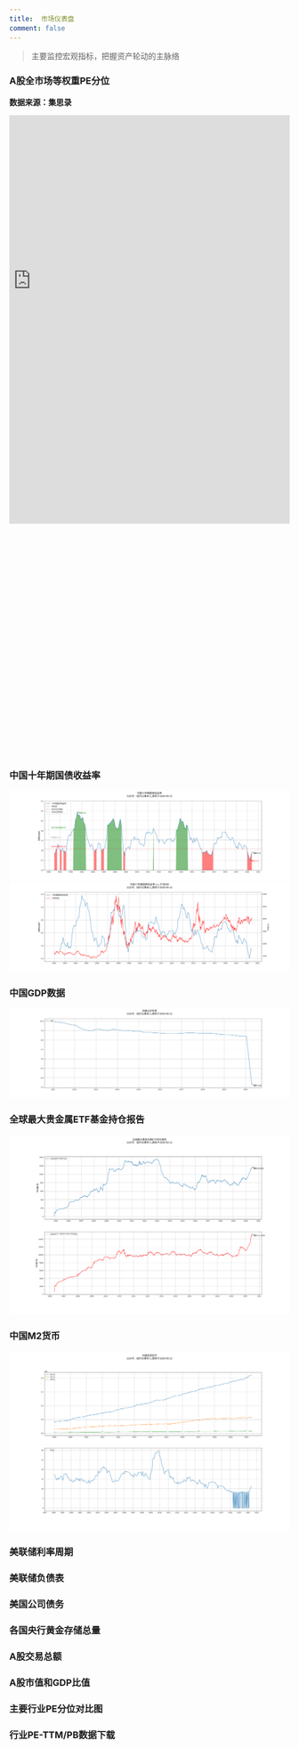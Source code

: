```yaml
---
title:  市场仪表盘
comment: false
---
```


> 主要监控宏观指标，把握资产轮动的主脉络

### A股全市场等权重PE分位

**数据来源：集思录**

<div id="wrap" style="border: 0px solid rgb(201, 0, 1); overflow:hidden;"> 
    <iframe id="frame" scrolling="no" src="https://www.jisilu.cn/data/indicator/" style="border: 0; position: relative; top:-140px; float:right; left: 340px; height: 1150px; width: 1300px; -ms-zoom: 0.76; -moz-transform: scale(0.76); -moz-transform-origin: 0 0; -o-transform: scale(0.76); -o-transform-origin: 0 0; -webkit-transform: scale(0.76); -webkit-transform-origin: 0 0; overflow:hidden;"> 
    </iframe> 
</div>

### 中国十年期国债收益率
[![](../images/cn10ybond.png)](../images/cn10ybond.png)
[![](../images/cn10ybondsh300.png)](../images/cn10ybondsh300.png)

### 中国GDP数据
[![](../images/chinamacro.png)](../images/chinamacro.png)

### 全球最大贵金属ETF基金持仓报告
[![](../images/goldsilver.png)](../images/goldsilver.png)

### 中国M2货币
[![](../images/chinamoney.png)](../images/chinamoney.png)

### 美联储利率周期

### 美联储负债表
### 美国公司债务
### 各国央行黄金存储总量
### A股交易总额
### A股市值和GDP比值
### 主要行业PE分位对比图
### 行业PE-TTM/PB数据下载
